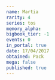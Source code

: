 ```yaml
---
name: Martia
rarity: 4
series: tos
memory_alpha:
bigbook_tier: -1
events: 0
in_portal: true
date: 17/04/2017
obtained: Pack
mega: false
published: true
---
```



